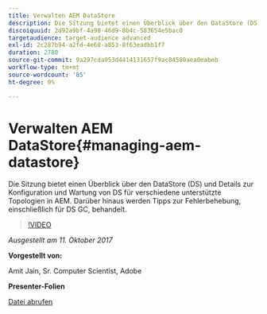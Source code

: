 ```yaml
---
title: Verwalten AEM DataStore
description: Die Sitzung bietet einen Überblick über den DataStore (DS) und Details zur Konfiguration und Wartung von DS für verschiedene unterstützte Topologien in AEM. Darüber hinaus werden Tipps zur Fehlerbehebung, einschließlich für DS GC, behandelt.
discoiquuid: 2d92a9bf-4a98-46d9-8b4c-583654e5bac0
targetaudience: target-audience advanced
exl-id: 2c287b94-a2fd-4e68-a853-8f63eadbb1f7
duration: 2780
source-git-commit: 9a297cda953d4414131657f9ac84580aea0eabeb
workflow-type: tm+mt
source-wordcount: '85'
ht-degree: 0%

---
```


# Verwalten AEM DataStore{#managing-aem-datastore}

Die Sitzung bietet einen Überblick über den DataStore (DS) und Details zur Konfiguration und Wartung von DS für verschiedene unterstützte Topologien in AEM. Darüber hinaus werden Tipps zur Fehlerbehebung, einschließlich für DS GC, behandelt.

>[!VIDEO](https://video.tv.adobe.com/v/20422/?quality=9)

*Ausgestellt am 11. Oktober 2017*

**Vorgestellt von:**

Amit Jain, Sr. Computer Scientist, Adobe

**Presenter-Folien**

[Datei abrufen](assets/managing-aem-datastoreoct17.pdf)
<!--
[Get back to the Overview](https://helpx.adobe.com/experience-manager/kt/eseminars/gems/aem-index.html)
-->
